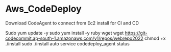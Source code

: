 # Aws_CodeDeploy

Download CodeAgent to connect from Ec2 install for CI and CD

Sudo yum update -y
sudo yum install -y ruby wget
wget https://git-codecommit.ap-south-1.amazonaws.com/v1/repos/webrepo2022
chmod +x ./install
sudo ./install auto 
service codedeploy_agent status
